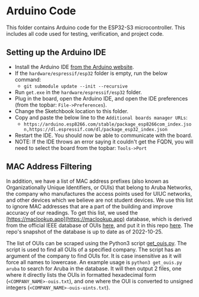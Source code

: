 # Arduino Code
This folder contains Arduino code for the ESP32-S3 microcontroller. This includes all code used for testing, verification, and project code.
## Setting up the Arduino IDE
- Install the Arduino IDE [from the Arduino website](https://www.arduino.cc/en/software).
- If the `hardware/espressif/esp32` folder is empty, run the below command:
  - `git submodule update --init --recursive`
- Run `get.exe` in the `hardware/espressif/esp32` folder.
- Plug in the board, open the Arduino IDE, and open the IDE preferences (from the topbar: `File->Preferences`).
- Change the Sketchbook location to this folder.
- Copy and paste the below line to the `Additional boards manager URLs`:
  - `https://arduino.esp8266.com/stable/package_esp8266com_index.json,https://dl.espressif.com/dl/package_esp32_index.json`
- Restart the IDE. You should now be able to communicate with the board.
- NOTE: If the IDE throws an error saying it couldn't get the FQDN, you will need to select the board from the topbar: `Tools->Port`

## MAC Address Filtering
In addition, we have a list of MAC address prefixes (also known as Organizationally Unique Identifiers, or OUIs) that belong to Aruba Networks, the company who manufactures the access points used for UIUC networks, and other devices which we believe are not student devices. We use this list to ignore MAC addresses that are a part of the building and improve accuracy of our readings. To get this list, we used the [https://maclookup.app](https://maclookup.app) database, which is derived from the official IEEE database of OUIs [here](https://standards-oui.ieee.org/oui/oui.csv), and put it in this repo [here](MOM/mac-vendors-export-2022-10-25.csv). The repo's snapshot of the database is up to date as of 2022-10-25. 

The list of OUIs can be scraped using the Python3 script [get_ouis.py](MOM/oui_lists/get_ouis.py). The script is used to find all OUIs of a specified company. The script has an argument of the company to find OUIs for. It is case insensitive as it will force all names to lowercase. An example usage is `python3 get_ouis.py aruba` to search for Aruba in the database. It will then output 2 files, one where it directly lists the OUIs in formatted hexadecimal form (`<COMPANY_NAME>-ouis.txt`), and one where the OUI is converted to unsigned integers (`<COMPANY_NAME>-ouis-uints.txt`).